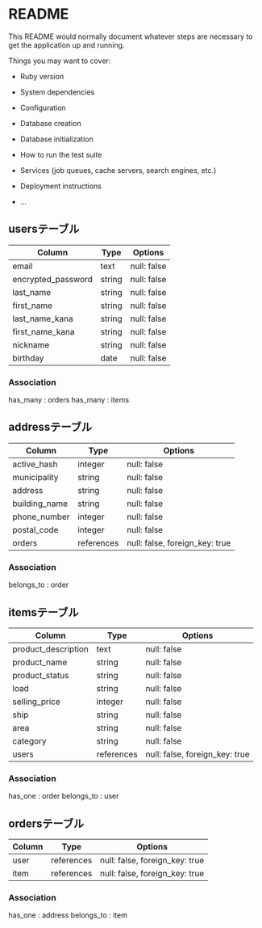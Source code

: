 # README

This README would normally document whatever steps are necessary to get the
application up and running.

Things you may want to cover:

* Ruby version

* System dependencies

* Configuration

* Database creation

* Database initialization

* How to run the test suite

* Services (job queues, cache servers, search engines, etc.)

* Deployment instructions

* ...


## usersテーブル

| Column          | Type    | Options     |
| --------------- | ------- | ----------- |
| email           | text    | null: false |
| encrypted_password | string | null: false |
| last_name       | string    | null: false |
| first_name      | string    | null: false |
| last_name_kana  | string    | null: false |
| first_name_kana | string   | null: false |
| nickname        | string    | null: false |
| birthday        | date    | null: false |

### Association
has_many : orders
has_many : items


 ## addressテーブル

| Column        | Type          | Options                        |
| ------------- | ------------- | ------------------------------ |
| active_hash   | integer          | null: false                    |
| municipality  | string          | null: false                    |
| address       | string          | null: false                    |
| building_name | string        | null: false                    | 
| phone_number  | integer       | null: false                    |
| postal_code   | integer       | null: false                    |
| orders        | references    | null: false, foreign_key: true |

### Association
belongs_to : order


## itemsテーブル


| Column                | Type    | Options     |
| --------------------- | ------- | ----------- |
| product_description   | text    | null: false |
| product_name          | string  | null: false |
| product_status       | string    | null: false |
| load              | string    | null: false |
| selling_price         | integer | null: false |
| ship              | string    | null: false |
| area              | string    | null: false |
| category              | string    | null: false |
| users        | references    | null: false, foreign_key: true |

### Association
has_one : order
belongs_to : user



## ordersテーブル


| Column | Type       | Options                        |
| ------ | ---------- | ------------------------------ |
| user  | references | null: false, foreign_key: true |
| item  | references | null: false, foreign_key: true |


### Association
has_one : address
belongs_to : item

